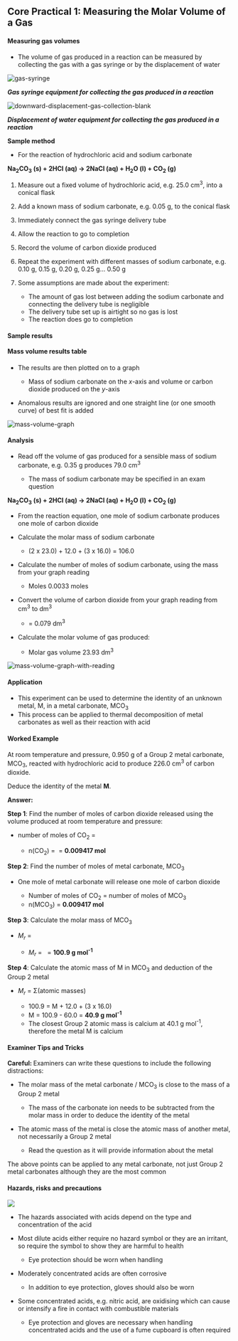 Core Practical 1: Measuring the Molar Volume of a Gas
-----------------------------------------------------

#### Measuring gas volumes

* The volume of gas produced in a reaction can be measured by collecting the gas with a gas syringe or by the displacement of water

![gas-syringe](gas-syringe.PNG)

<i><b>Gas syringe equipment for collecting the gas produced in a reaction</b></i>

![downward-displacement-gas-collection-blank](downward-displacement-gas-collection-blank.PNG)

<i><b>Displacement of water equipment for collecting the gas produced in a reaction</b></i>

<b>Sample method</b>

* For the reaction of hydrochloric acid and sodium carbonate

<b>Na</b><sub><b>2</b></sub><b>CO</b><sub><b>3</b></sub><b> (s) + 2HCl (aq) → 2NaCl (aq) + H</b><sub><b>2</b></sub><b>O (l) + CO</b><sub><b>2</b></sub><b> (g)</b>

1. Measure out a fixed volume of hydrochloric acid, e.g. 25.0 cm<sup>3</sup>, into a conical flask
2. Add a known mass of sodium carbonate, e.g. 0.05 g, to the conical flask
3. Immediately connect the gas syringe delivery tube
4. Allow the reaction to go to completion
5. Record the volume of carbon dioxide produced
6. Repeat the experiment with different masses of sodium carbonate, e.g. 0.10 g, 0.15 g, 0.20 g, 0.25 g... 0.50 g
7. Some assumptions are made about the experiment:

   * The amount of gas lost between adding the sodium carbonate and connecting the delivery tube is negligible
   * The delivery tube set up is airtight so no gas is lost
   * The reaction does go to completion

#### Sample results

<b>Mass volume results table</b>

#### 

* The results are then plotted on to a graph

  + Mass of sodium carbonate on the <i>x</i>-axis and volume or carbon dioxide produced on the <i>y</i>-axis
* Anomalous results are ignored and one straight line (or one smooth curve) of best fit is added

![mass-volume-graph](mass-volume-graph.png)

#### Analysis

* Read off the volume of gas produced for a sensible mass of sodium carbonate, e.g. 0.35 g produces 79.0 cm<sup>3</sup>

  + The mass of sodium carbonate may be specified in an exam question

<b>Na</b><sub><b>2</b></sub><b>CO</b><sub><b>3</b></sub><b> (s) + 2HCl (aq) → 2NaCl (aq) + H</b><sub><b>2</b></sub><b>O (l) + CO</b><sub><b>2</b></sub><b> (g)</b>

* From the reaction equation, one mole of sodium carbonate produces one mole of carbon dioxide
* Calculate the molar mass of sodium carbonate

  + (2 x 23.0) + 12.0 + (3 x 16.0) = 106.0
* Calculate the number of moles of sodium carbonate, using the mass from your graph reading

  + Moles <math>=massmolar mass=0.35106.0={"language":"en","fontFamily":"Times New Roman","fontSize":"18","autoformat":true}</math>0.0033 moles
* Convert the volume of carbon dioxide from your graph reading from cm<sup>3</sup> to dm<sup>3</sup>

  + <math>79.0 cm31000{"language":"en","fontFamily":"Times New Roman","fontSize":"18","autoformat":true}</math>= 0.079 dm<sup>3</sup>
* Calculate the molar volume of gas produced:

  + Molar gas volume <math>=volume moles=0.0790.0033={"language":"en","fontFamily":"Times New Roman","fontSize":"18","autoformat":true}</math>23.93 dm<sup>3</sup>

![mass-volume-graph-with-reading](mass-volume-graph-with-reading.png)

#### Application

* This experiment can be used to determine the identity of an unknown metal, M, in a metal carbonate, MCO<sub>3</sub>
* This process can be applied to thermal decomposition of metal carbonates as well as their reaction with acid

#### Worked Example

At room temperature and pressure, 0.950 g of a Group 2 metal carbonate, MCO<sub>3</sub>, reacted with hydrochloric acid to produce 226.0 cm<sup>3</sup> of carbon dioxide.

Deduce the identity of the metal <b>M</b>.

<b>Answer:</b>

<b>Step 1</b>: Find the number of moles of carbon dioxide released using the volume produced at room temperature and pressure:

* number of moles of CO<sub>2</sub> = <math>volume of gas dm3molar gas volume dm3{"language":"en","fontFamily":"Times New Roman","fontSize":"18","autoformat":true}</math>

  + n(CO<sub>2</sub>) = <math>0.22624{"language":"en","fontFamily":"Times New Roman","fontSize":"18","autoformat":true}</math> = <b>0.009417 mol</b>

<b>Step 2</b>: Find the number of moles of metal carbonate, MCO<sub>3</sub>

* One mole of metal carbonate will release one mole of carbon dioxide

  + Number of moles of CO<sub>2</sub> = number of moles of MCO<sub>3</sub>
  + n(MCO<sub>3</sub>) = <b>0.009417 mol</b>

<b>Step 3</b>: Calculate the molar mass of MCO<sub>3</sub>

* <i>M</i><sub><i>r</i></sub> = <math>massmoles{"language":"en","fontFamily":"Times New Roman","fontSize":"18","autoformat":true}</math>

  + <i>M</i><sub><i>r</i></sub> = <math>0.9500.009417{"language":"en","fontFamily":"Times New Roman","fontSize":"18","autoformat":true}</math>  = <b>100.9 g mol</b><sup><b>-1</b></sup><b> </b>

<b>Step 4</b>: Calculate the atomic mass of M in MCO<sub>3</sub> and deduction of the Group 2 metal

* <i>M</i><sub><i>r</i></sub> = Σ(atomic masses)

  + 100.9 = M + 12.0 + (3 x 16.0)
  + M = 100.9 - 60.0 = <b>40.9 g mol</b><sup><b>-1</b></sup><b> </b>
  + The closest Group 2 atomic mass is calcium at 40.1 g mol<sup>-1</sup>, therefore the metal M is calcium

#### Examiner Tips and Tricks

<b>Careful: </b>Examiners can write these questions to include the following distractions:

* The molar mass of the metal carbonate / MCO<sub>3</sub> is close to the mass of a Group 2 metal

  + The mass of the carbonate ion needs to be subtracted from the molar mass in order to deduce the identity of the metal
* The atomic mass of the metal is close the atomic mass of another metal, not necessarily a Group 2 metal

  + Read the question as it will provide information about the metal

The above points can be applied to any metal carbonate, not just Group 2 metal carbonates although they are the most common

#### Hazards, risks and precautions

![](harm-corrosive-oxidising.png)

* The hazards associated with acids depend on the type and concentration of the acid
* Most dilute acids either require no hazard symbol or they are an irritant, so require the symbol to show they are harmful to health

  + Eye protection should be worn when handling
* Moderately concentrated acids are often corrosive

  + In addition to eye protection, gloves should also be worn
* Some concentrated acids, e.g. nitric acid, are oxidising which can cause or intensify a fire in contact with combustible materials

  + Eye protection and gloves are necessary when handling concentrated acids and the use of a fume cupboard is often required